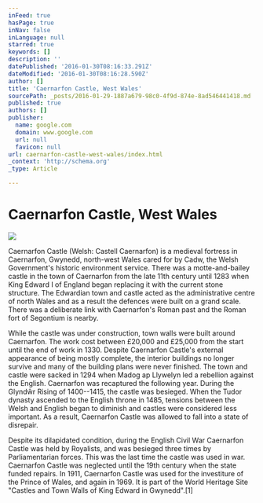 ```yaml
---
inFeed: true
hasPage: true
inNav: false
inLanguage: null
starred: true
keywords: []
description: ''
datePublished: '2016-01-30T08:16:33.291Z'
dateModified: '2016-01-30T08:16:28.590Z'
author: []
title: 'Caernarfon Castle, West Wales'
sourcePath: _posts/2016-01-29-1887a679-98c0-4f9d-874e-8ad546441418.md
published: true
authors: []
publisher:
  name: google.com
  domain: www.google.com
  url: null
  favicon: null
url: caernarfon-castle-west-wales/index.html
_context: 'http://schema.org'
_type: Article

---
```

# Caernarfon Castle, West Wales
![](https://s3-us-west-2.amazonaws.com/the-grid-img/p/c436dc8226f47aacfafe004dc355076c299793dc.jpg)

Caernarfon Castle (Welsh: Castell Caernarfon) is a medieval
fortress in Caernarfon, Gwynedd, north-west Wales cared for by Cadw, the Welsh
Government's historic environment service. There was a motte-and-bailey castle
in the town of Caernarfon from the late 11th century until 1283 when King
Edward I of England began replacing it with the current stone structure. The
Edwardian town and castle acted as the administrative centre of north Wales and
as a result the defences were built on a grand scale. There was a deliberate
link with Caernarfon's Roman past and the Roman fort of Segontium is nearby.

While the castle was under construction, town walls were
built around Caernarfon. The work cost between £20,000 and £25,000 from the
start until the end of work in 1330\. Despite Caernarfon Castle's external
appearance of being mostly complete, the interior buildings no longer survive
and many of the building plans were never finished. The town and castle were
sacked in 1294 when Madog ap Llywelyn led a rebellion against the English.
Caernarfon was recaptured the following year. During the Glyndŵr Rising of
1400--1415, the castle was besieged. When the Tudor dynasty ascended to the
English throne in 1485, tensions between the Welsh and English began to
diminish and castles were considered less important. As a result, Caernarfon
Castle was allowed to fall into a state of disrepair.

Despite its dilapidated condition, during the English Civil
War Caernarfon Castle was held by Royalists, and was besieged three times by
Parliamentarian forces. This was the last time the castle was used in war.
Caernarfon Castle was neglected until the 19th century when the state funded
repairs. In 1911, Caernarfon Castle was used for the investiture of the Prince
of Wales, and again in 1969\. It is part of the World Heritage Site
"Castles and Town Walls of King Edward in Gwynedd".\[1\]